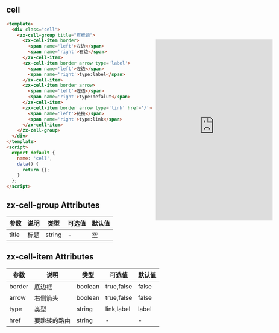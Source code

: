## cell
```html
<template>
  <div class="cell">
    <zx-cell-group title="有标题">
      <zx-cell-item border>
        <span name='left'>左边</span>
        <span name='right'>右边</span>
      </zx-cell-item>
      <zx-cell-item border arrow type='label'>
        <span name='left'>左边</span>
        <span name='right'>type:label</span>
      </zx-cell-item>
      <zx-cell-item border arrow>
        <span name='left'>左边</span>
        <span name='right'>type:defalut</span>
      </zx-cell-item>
      <zx-cell-item border arrow type='link' href='/'>
        <span name='left'>链接</span>
        <span name='right'>type:link</span>
      </zx-cell-item>
    </zx-cell-group>
  </div>
</template>
<script>
  export default {
    name: 'cell',
    data() {
      return {};
    }
  };
</script>
```
<style>
  .page .content{
    margin:0;
  }
  .iframe-wrap{
    background: url('http://mint-ui.github.io/docs/static/img/phone.5909f66.png') no-repeat center center;
    width:340px;
    height:630px;
    padding:70px 15px 80px;
    background-size:100% 100%;
    box-sizing: border-box;
    position:fixed;
    top:100px;
    right:10px;
  }
   .iframe-wrap .iframe{
    width:100%;
    height:100%;
    background:white;
    border:none;
  }
</style>
<div class="iframe-wrap">
  <iframe src="https://zxhuan.github.io/eg/#/cell" class="iframe"></iframe>
</div>

## zx-cell-group Attributes
参数 | 说明 | 类型 |可选值 |默认值
---|---|---|---|---
title | 标题| string| - |空
## zx-cell-item Attributes
参数 | 说明 | 类型 |可选值 |默认值
---|---|---|---|---
border | 底边框| boolean| true,false |false
arrow  | 右侧箭头| boolean| true,false |false
type  | 类型|string|link,label|label
href  | 要跳转的路由|string|-|-
